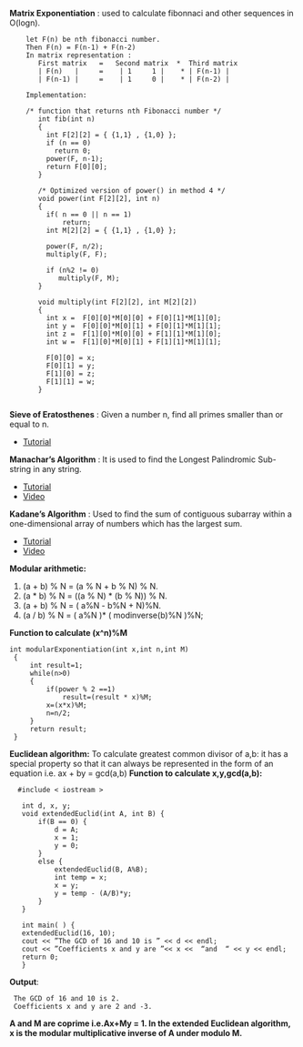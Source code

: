 **Matrix Exponentiation** : used to calculate fibonnaci and other sequences in O(logn). 
  
  ```
      let F(n) be nth fibonacci number.
      Then F(n) = F(n-1) + F(n-2)
      In matrix representation :
         First matrix   =   Second matrix  *  Third matrix
         | F(n)   |     =    | 1     1 |    * | F(n-1) |
         | F(n-1) |     =    | 1     0 |    * | F(n-2) |
         
      Implementation:
      
      /* function that returns nth Fibonacci number */
         int fib(int n)
         {
           int F[2][2] = { {1,1} , {1,0} };
           if (n == 0)
             return 0;
           power(F, n-1);
           return F[0][0];
         }

         /* Optimized version of power() in method 4 */
         void power(int F[2][2], int n)
         {
           if( n == 0 || n == 1)
               return;
           int M[2][2] = { {1,1} , {1,0} };

           power(F, n/2);
           multiply(F, F);

           if (n%2 != 0)
              multiply(F, M);
         }

         void multiply(int F[2][2], int M[2][2])
         {
           int x =  F[0][0]*M[0][0] + F[0][1]*M[1][0];
           int y =  F[0][0]*M[0][1] + F[0][1]*M[1][1];
           int z =  F[1][0]*M[0][0] + F[1][1]*M[1][0];
           int w =  F[1][0]*M[0][1] + F[1][1]*M[1][1];

           F[0][0] = x;
           F[0][1] = y;
           F[1][0] = z;
           F[1][1] = w;
         }
      
  ```

**Sieve of Eratosthenes** : Given a number n, find  all primes smaller than or equal to n.
 * [Tutorial](https://www.geeksforgeeks.org/sieve-of-eratosthenes/)


**Manachar’s Algorithm** : It is used to find the Longest Palindromic Sub-string in any string. 
  * [Tutorial](https://www.hackerearth.com/practice/algorithms/string-algorithm/manachars-algorithm/tutorial/)
  * [Video](https://www.youtube.com/watch?v=nbTSfrEfo6M)
  
**Kadane’s Algorithm** : Used to find the sum of contiguous subarray within a one-dimensional array of numbers which has the largest sum.
 * [Tutorial](https://www.geeksforgeeks.org/largest-sum-contiguous-subarray/)
 * [Video](https://www.youtube.com/watch?v=99ssGWhLPUE)
 
 **Modular arithmetic:**
 
   1. (a + b) % N = (a % N + b % N) % N.
   2. (a * b) % N =  ((a % N) * (b % N)) % N.
   3. (a + b) % N = ( a%N - b%N + N)%N.
   4. (a / b) % N = ( a%N )* ( modinverse(b)%N )%N;
   
 
   **Function to calculate (x^n)%M** 
   
   ```
   int modularExponentiation(int x,int n,int M)
    {
        int result=1;
        while(n>0)
        {
            if(power % 2 ==1)
                result=(result * x)%M;
            x=(x*x)%M;
            n=n/2;
        }
        return result;
    }
   ```
   
   **Euclidean algorithm:**
     To calculate greatest common divisor of a,b: it has a special property so that it can always be represented in the form of an equation i.e. ax + by = gcd(a,b)
    **Function to calculate x,y,gcd(a,b):**
    
      
      #include < iostream >

       int d, x, y;
       void extendedEuclid(int A, int B) {
           if(B == 0) {
               d = A;
               x = 1;
               y = 0;
           }
           else {
               extendedEuclid(B, A%B);
               int temp = x;
               x = y;
               y = temp - (A/B)*y;
           }
       }

       int main( ) {
       extendedEuclid(16, 10);
       cout << ”The GCD of 16 and 10 is ” << d << endl;
       cout << ”Coefficients x and y are ”<< x <<  “and  “ << y << endl;
       return 0;   
       }
      
      
   **Output**:

   
     The GCD of 16 and 10 is 2.
     Coefficients x and y are 2 and -3.

   
   ****A and M are coprime i.e.Ax+My = 1. In the extended Euclidean algorithm, x is the modular multiplicative inverse of A under modulo M.****
      
       
   
    
    
       


             
